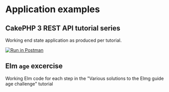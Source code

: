 # Application examples

## CakePHP 3 REST API tutorial series

Working end state application as produced per tutorial.

[![Run in Postman](https://run.pstmn.io/button.svg)](https://app.getpostman.com/run-collection/197398a609a6d233a8c2)

## Elm `age` excercise

Working Elm code for each step in the "Various solutions to the Elmg guide age challenge" tutorial
